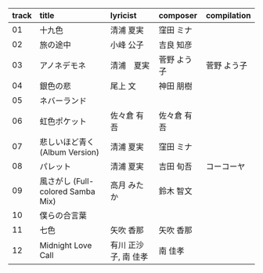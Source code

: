 track | title | lyricist | composer | compilation
:- | :- | :- | :- | :-
01 | 十九色 | 清浦 夏実 | 窪田 ミナ | 
02 | 旅の途中 | 小峰 公子 | 吉良 知彦 | 
03 | アノネデモネ | 清浦　夏実 | 菅野 よう子 | 菅野 よう子
04 | 銀色の悲 | 尾上 文 | 神田 朋樹 | 
05 | ネバーランド |  |  | 
06 | 虹色ポケット | 佐々倉 有吾 | 佐々倉 有吾 | 
07 | 悲しいほど青く (Album Version) | 清浦 夏実 | 窪田 ミナ | 
08 | パレット | 清浦 夏実 | 吉田 旬吾 | コーコーヤ
09 | 風さがし (Full-colored Samba Mix) | 高月 みたか | 鈴木 智文 | 
10 | 僕らの合言葉 |  |  | 
11 | 七色 | 矢吹 香那 | 矢吹 香那 | 
12 | Midnight Love Call | 有川 正沙子, 南 佳孝 | 南 佳孝 | 